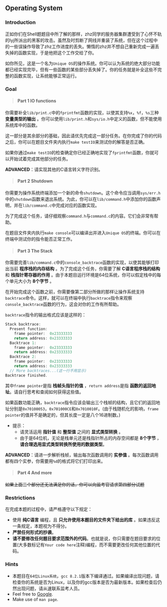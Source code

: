 ## Operating System

### Introduction

正如你们在Shell题题目中所了解的那样，zhz同学的服务器集群遭受到了心怀不轨的lyj所派出的黑客的攻击。虽然及时剪断了网线并重装了系统，但在这个过程中的一些误操作导致了zhz工作进度的丢失。懒惰的zhz并不想自己重新完成一遍丢失掉的函数实现，于是他把这个工作交给了你。

如你所见，这是一个名为`Unique OS`的操作系统。你可以认为系统的绝大部分功能都已经实现完毕，但有一些函数的某些部分丢失掉了。你的任务就是补全这些不完整的函数实现，让系统能够正常运行。

### Goal

> #### Part 1 IO functions

你需要补全`lib/print.c`中的`fprintfmt`函数的实现，以使其支持`%x`，`%f`，`%s`三种 __变量类型的输出__ 。你可以使用`lib/print.h`和`sys/io.h`中定义的函数，但不能使用系统库中的函数。

这一部分是其余部分的基础，因此请优先完成这一部分任务。在你完成了你的代码之后，你可以在题目文件夹内执行`make testIO`来测试你的解答是否正确。

如果你通过`make testIO`的检查确定你已经正确地实现了`fprintfmt`函数，你就可以开始试着完成其他部分的任务。

__ADVANCED__：请实现其他的C语言转义字符识别。

> #### Part 2 Shutdown

你需要为操作系统终端添加一个新的命令`shutdown`。这个命令应当调用`sys/err.h`中的`shutdown`函数来退出系统。为此，你可以在`lib/command.h`中添加你的函数声明，并在`lib/command.c`中完成对应的函数实现。

为了完成这个任务，请仔细观察`command.h`与`command.c`的内容。它们会非常有帮助。

在题目文件夹内执行`make console`可以编译出并进入`Unique OS`的终端。你可以在终端中测试你的指令能否正常工作。

> #### Part 3 The Stack

你需要完善`lib/command.c`中的`console_backtrace`函数的实现，以使其能够打印出当前 __程序栈的内存结构__ 。为了完成这个任务，你需要了解 __C语言程序栈的结构__ 和 __栈指针寄存器的作用__ 。由于本题目运行环境是64位系统，你可以假定栈中的每个单元大小为 __8个字节__ 。

在开始完成这个函数之前，你需要像第二部分所做的那样让操作系统支持`backtrace`命令。这样，就可以在终端中执行`backtrace`指令来观察`console_backtrace`函数的行为，这会对你的工作有所帮助。

`backtrace`指令的输出格式应该是这样的：

```c
Stack backtrace:
  Present function:
    frame pointer:  0x23333333
    return address: 0x23333333
  Backtrace 1:
    frame pointer:  0x23333333
    return address: 0x23333333
  Backtrace 2:
    frame pointer:  0x23333333
    return address: 0x23333333
  // More backtraces...(这一行不用显示)
Backtrace finished.
```

其中`frame pointer`是指 __栈帧头指针的值__ ，`return address`是指 __函数的返回地址__。请自行思考和查阅如何获得这些值。

如果函数功能正确，`backtrace`指令应该会输出三个栈帧的结构，且它们的返回地址分别是`0x70100053`，`0x701000CE`和`0x7010010F`。(由于栈随机化的影响，`frame pointer`的值并不是确定的，但其长度一定是八个16进制数。)

- 提示：
    + 请灵活运用 __指针值__ 和 __整型值__ 之间的 __显式类型转换__ 。
    + 由于是64位机，无论是栈单元还是栈指针所占的内存空间都是 __8个字节__ ，__请合理选用显式类型转换所使用的数据类型__。

__ADVANCED__：请进一步解析栈帧，输出每次函数调用的 __实参值__ 。每次函数调用都有四个实参，你需要用`%d`的格式将它们打印出来。

> #### Part 4 And more

~~如果上面三个部分还无法满足你的话，你可以向监考官请求第四部分试题~~

### Restrictions

在完成本题的过程中，请严格遵守以下规定：

- 使用 __纯C语言__ 编程，且 __只允许使用本题目的文件夹下给出的库__ 。如果违反这一条规定，本题视为不得分。
- __严禁任何形式的抄袭__。
- __请不要修改任何题目要求范围外的代码__。也就是说，你只需要在题目要求的位置(大多数标记有`Your code here`注释)编程，而不需要更改任何其他位置的代码。

### Hints

- 本题目在`64位Linux系统`，`gcc 8.2.1`版本下编译通过。如果编译出现问题，请检查你的系统是否为Linux，以及你的gcc版本是否为最新版本。如果检查后仍然出现问题，请从速联系监考人员。
- Feel free to [Google](https://www.google.com).
- Make use of `man page`.
